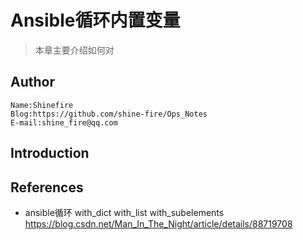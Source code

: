 # Ansible循环内置变量

> 本章主要介绍如何对

## Author

```
Name:Shinefire
Blog:https://github.com/shine-fire/Ops_Notes
E-mail:shine_fire@qq.com
```

## Introduction





## References

- ansible循环 with_dict with_list with_subelements https://blog.csdn.net/Man_In_The_Night/article/details/88719708
  

####